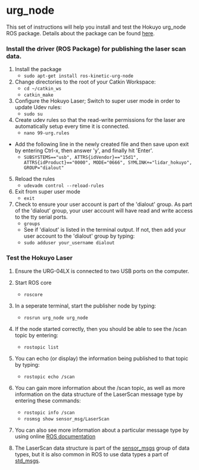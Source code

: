 # urg_node

This set of instructions will help you install and test the Hokuyo urg_node ROS package.  Details about the package can be found [here](http://wiki.ros.org/urg_node).


### Install the driver (ROS Package) for publishing the laser scan data.
1. Install the package
    + `sudo apt-get install ros-kinetic-urg-node`
2. Change directories to the root of your Catkin Workspace: 
    + `cd ~/catkin_ws`
    + `catkin_make`
3. Configure the Hokuyo Laser; Switch to super user mode in order to update Udev rules:
    + `sudo su`
4. Create udev rules so that the read-write permissions for the laser are automatically setup every time it is connected.
    + `nano 99-urg.rules`
  - Add the following line in the newly created file and then save upon exit by entering Ctrl-x, then answer 'y', and finally hit 'Enter'.
    + `SUBSYSTEMS=="usb", ATTRS{idVendor}=="15d1", ATTRS{idProduct}=="0000", MODE="0666", SYMLINK+="lidar_hokuyo", GROUP="dialout"`
5. Reload the rules
    + `udevadm control --reload-rules`
6. Exit from super user mode
    + `exit`
7. Check to ensure your user account is part of the 'dialout' group.  As part of the 'dialout' group, your user account will have read and write access to the tty serial ports. 
    + `groups`
    + See if 'dialout' is listed in the terminal output.  If not, then add your user account to the 'dialout' group by typing:
    + `sudo adduser your_username dialout`

###  Test the Hokuyo Laser

1. Ensure the URG-04LX is connected to two USB ports on the computer. 
2. Start ROS core
    + `roscore`

3. In a seperate terminal, start the publisher node by typing:
    + `rosrun urg_node urg_node`

4. If the node started correctly, then you should be able to see the /scan topic by entering:
    + `rostopic list`
5. You can echo (or display) the information being published to that topic by typing:
    + `rostopic echo /scan`
6. You can gain more information about the /scan topic, as well as more information on the data structure of the LaserScan message type by entering these commands:
    + `rostopic info /scan`
    + `rosmsg show sensor_msg/LaserScan`
7. You can also see more information about a particular message type by using online [ROS documentation](http://docs.ros.org/api/sensor_msgs/html/msg/LaserScan.html)
8. The LaserScan data structure is part of the [sensor_msgs](http://wiki.ros.org/sensor_msgs) group of data types, but it is also common in ROS to use data types a part of [std_msgs](http://wiki.ros.org/std_msgs).

